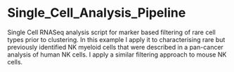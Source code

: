 # Single_Cell_Analysis_Pipeline
Single Cell RNASeq analysis script for marker based filtering of rare cell types prior to clustering. In this example I apply it to characterising rare but previously identified NK myeloid cells that were described in a pan-cancer analysis of human NK cells. I apply a similar filtering approach to mouse NK cells.
